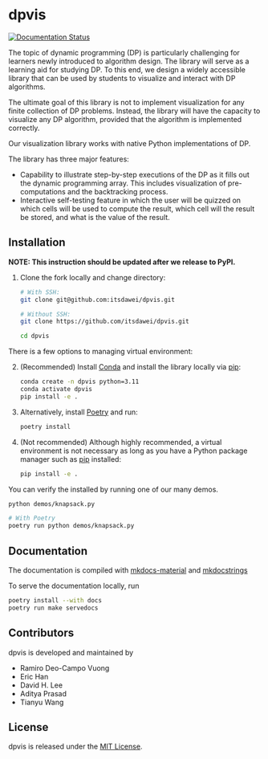 # dpvis

[![Documentation Status](https://readthedocs.org/projects/dpvis/badge/?version=latest)](https://dpvis.readthedocs.io/en/latest/?badge=latest)

The topic of dynamic programming (DP) is particularly challenging for learners
newly introduced to algorithm design. The library will serve as a learning aid
for studying DP. To this end, we design a widely accessible library that can be
used by students to visualize and interact with DP algorithms.

The ultimate goal of this library is not to implement visualization for any
finite collection of DP problems.
Instead, the library will have the capacity to visualize any DP algorithm,
provided that the algorithm is implemented correctly.

Our visualization library works with native Python implementations of DP.

The library has three major features:

- Capability to illustrate step-by-step executions of the DP as it fills out
  the dynamic programming array. This includes visualization of pre-computations
  and the backtracking process.
- Interactive self-testing feature in which the user will be quizzed on which
  cells will be used to compute the result, which cell will the result be
  stored, and what is the value of the result.

## Installation

**NOTE: This instruction should be updated after we release to PyPI.**

1. Clone the fork locally and change directory:

   ```bash
   # With SSH:
   git clone git@github.com:itsdawei/dpvis.git

   # Without SSH:
   git clone https://github.com/itsdawei/dpvis.git

   cd dpvis
   ```

There is a few options to managing virtual environment:

2. (Recommended) Install
   [Conda](https://docs.conda.io/projects/miniconda/en/latest/) and install the
   library locally via [pip](https://pypi.org/project/pip/):

   ```bash
   conda create -n dpvis python=3.11
   conda activate dpvis
   pip install -e .
   ```

3. Alternatively, install [Poetry](https://python-poetry.org/docs/) and run:

   ```bash
   poetry install
   ```

4. (Not recommended) Although highly recommended, a virtual environment is not
   necessary as long as you have a Python package manager such as
   [pip](https://pypi.org/project/pip/) installed:

   ```bash
   pip install -e .
   ```

You can verify the installed by running one of our many demos.

```bash
python demos/knapsack.py

# With Poetry
poetry run python demos/knapsack.py
```

## Documentation

The documentation is compiled with
[mkdocs-material](https://squidfunk.github.io/mkdocs-material/) and
[mkdocstrings](https://mkdocstrings.github.io/)

To serve the documentation locally, run

```bash
poetry install --with docs
poetry run make servedocs
```

## Contributors

dpvis is developed and maintained by

- Ramiro Deo-Campo Vuong
- Eric Han
- David H. Lee
- Aditya Prasad
- Tianyu Wang

## License

dpvis is released under the
[MIT License](https://github.com/itsdawei/dpvis/blob/main/LICENSE).
